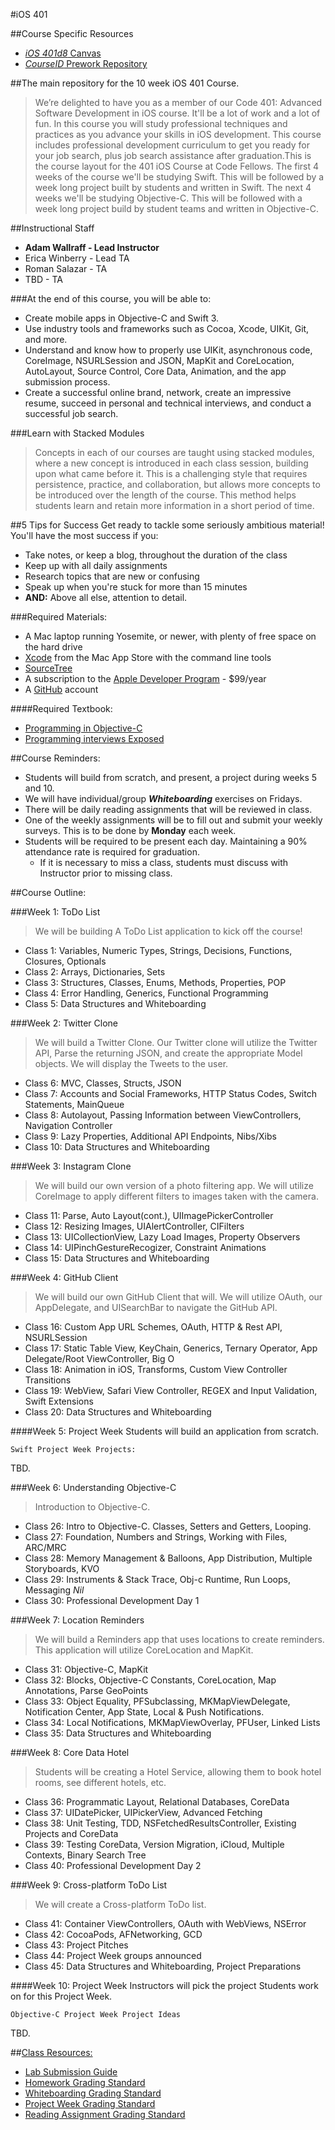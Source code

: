 #iOS 401

##Course Specific Resources
* [*iOS 401d8* Canvas](https://canvas.instructure.com)
* [*CourseID* Prework Repository](https://github.com/codefellows/code-401-iOS-prework.git)


##The main repository for the 10 week iOS 401 Course.

>We’re delighted to have you as a member of our Code 401: Advanced Software Development in iOS course. It'll be a lot of work and a lot of fun.
In this course you will study professional techniques and practices as you advance your skills in iOS development. This course includes professional development curriculum to get you ready for your job search, plus job search assistance after graduation.This is the course layout for the 401 iOS Course at Code Fellows.
The first 4 weeks of the course we'll be studying Swift.
This will be followed by a week long project built by students and written in Swift.
The next 4 weeks we'll be studying Objective-C.
This will be followed with a week long project build by student teams and written in Objective-C.

##Instructional Staff
* **Adam Wallraff - Lead Instructor**  
* Erica Winberry - Lead TA  
* Roman Salazar - TA  
* TBD - TA  

###At the end of this course, you will be able to:
* Create mobile apps in Objective-C and Swift 3.
* Use industry tools and frameworks such as Cocoa, Xcode, UIKit, Git, and more.
* Understand and know how to properly use UIKit, asynchronous code, CoreImage, NSURLSession and JSON, MapKit and CoreLocation, AutoLayout, Source Control, Core Data, Animation, and the app submission process.
* Create a successful online brand, network, create an impressive resume, succeed in personal and technical interviews, and conduct a successful job search.

###Learn with Stacked Modules

> Concepts in each of our courses are taught using stacked modules, where a new concept is introduced in each class session, building upon what came before it. This is a challenging style that requires persistence, practice, and collaboration, but allows more concepts to be introduced over the length of the course. This method helps students learn and retain more information in a short period of time.

##5 Tips for Success
Get ready to tackle some seriously ambitious material! You'll have the most success if you:
  * Take notes, or keep a blog, throughout the duration of the class
  * Keep up with all daily assignments
  * Research topics that are new or confusing
  * Speak up when you're stuck for more than 15 minutes
  * **AND:** Above all else, attention to detail.

###Required Materials:

* A Mac laptop running Yosemite, or newer, with plenty of free space on the hard drive
* [Xcode](https://developer.apple.com/xcode/download/) from the Mac App Store with the command line tools
* [SourceTree](https://www.sourcetreeapp.com/)
* A subscription to the [Apple Developer Program](https://developer.apple.com/) - $99/year
* A [GitHub](https://github.com/) account

####Required Textbook:
* [Programming in Objective-C](http://www.amazon.com/gp/product/0321967607?keywords=programming%20in%20objective-c&qid=1453495920&ref_=sr_1_1&s=books&sr=1-1)
* [Programming interviews Exposed](http://www.amazon.com/Programming-Interviews-Exposed-Secrets-Landing/dp/1118261364/ref=sr_1_1?s=books&ie=UTF8&qid=1464218248&sr=1-1&keywords=programming+interviews+exposed)

##Course Reminders:
  * Students will build from scratch, and present, a project during weeks 5 and 10.
  * We will have individual/group ***Whiteboarding*** exercises on Fridays.
  * There will be daily reading assignments that will be reviewed in class.
  * One of the weekly assignments will be to fill out and submit your weekly surveys. This is to be done by **Monday** each week.
  * Students will be required to be present each day. Maintaining a 90% attendance rate is required for graduation.
    * If it is necessary to miss a class, students must discuss with Instructor prior to missing class.

##Course Outline:

###Week 1: ToDo List
> We will be building A ToDo List application to kick off the course!

* Class 1: Variables, Numeric Types, Strings, Decisions, Functions, Closures, Optionals
* Class 2: Arrays, Dictionaries, Sets
* Class 3: Structures, Classes, Enums, Methods, Properties, POP
* Class 4: Error Handling, Generics, Functional Programming
* Class 5: Data Structures and Whiteboarding

###Week 2: Twitter Clone
>We will build a Twitter Clone. Our Twitter clone will
utilize the Twitter API, Parse the returning JSON, and create the appropriate
Model objects. We will display the Tweets to the user.

* Class 6: MVC, Classes, Structs, JSON  
* Class 7: Accounts and Social Frameworks, HTTP Status Codes, Switch Statements, MainQueue
* Class 8: Autolayout, Passing Information between ViewControllers, Navigation Controller
* Class 9: Lazy Properties, Additional API Endpoints, Nibs/Xibs
* Class 10: Data Structures and Whiteboarding

###Week 3: Instagram Clone
>We will build our own version of a photo filtering app.
We will utilize CoreImage to apply different filters to images taken with
the camera.

* Class 11: Parse, Auto Layout(cont.), UIImagePickerController
* Class 12: Resizing Images, UIAlertController, CIFilters
* Class 13: UICollectionView, Lazy Load Images, Property Observers
* Class 14: UIPinchGestureRecogizer, Constraint Animations
* Class 15: Data Structures and Whiteboarding

###Week 4: GitHub Client
> We will build our own GitHub Client that will.
We will utilize OAuth, our AppDelegate, and UISearchBar to navigate the GitHub API.

* Class 16: Custom App URL Schemes, OAuth, HTTP & Rest API, NSURLSession
* Class 17: Static Table View, KeyChain, Generics, Ternary Operator, App Delegate/Root ViewController, Big O
* Class 18: Animation in iOS, Transforms, Custom View Controller Transitions
* Class 19: WebView, Safari View Controller, REGEX and Input Validation, Swift Extensions
* Class 20: Data Structures and Whiteboarding

####Week 5: Project Week
Students will build an application from scratch.

```
Swift Project Week Projects:
```  
TBD.  

###Week 6: Understanding Objective-C
> Introduction to Objective-C.

* Class 26: Intro to Objective-C. Classes, Setters and Getters, Looping.
* Class 27: Foundation, Numbers and Strings, Working with Files, ARC/MRC
* Class 28: Memory Management & Balloons, App Distribution, Multiple Storyboards, KVO
* Class 29: Instruments & Stack Trace, Obj-c Runtime, Run Loops, Messaging *Nil*
* Class 30: Professional Development Day 1

###Week 7: Location Reminders
>We will build a Reminders app that uses locations to create reminders. This
application will utilize CoreLocation and MapKit.

* Class 31: Objective-C, MapKit
* Class 32: Blocks, Objective-C Constants, CoreLocation, Map Annotations, Parse GeoPoints
* Class 33: Object Equality, PFSubclassing, MKMapViewDelegate, Notification Center, App State, Local & Push Notifications.
* Class 34: Local Notifications, MKMapViewOverlay, PFUser, Linked Lists
* Class 35: Data Structures and Whiteboarding

###Week 8: Core Data Hotel
>Students will be creating a Hotel Service, allowing them to book hotel rooms, see different hotels, etc.

* Class 36: Programmatic Layout, Relational Databases, CoreData
* Class 37: UIDatePicker, UIPickerView, Advanced Fetching
* Class 38: Unit Testing, TDD, NSFetchedResultsController, Existing Projects and CoreData
* Class 39: Testing CoreData, Version Migration, iCloud, Multiple Contexts, Binary Search Tree
* Class 40: Professional Development Day 2

###Week 9: Cross-platform ToDo List
> We will create a Cross-platform ToDo list.

* Class 41: Container ViewControllers, OAuth with WebViews, NSError
* Class 42: CocoaPods, AFNetworking, GCD
* Class 43: Project Pitches
* Class 44: Project Week groups announced
* Class 45: Data Structures and Whiteboarding, Project Preparations

####Week 10: Project Week
Instructors will pick the project Students work on for this Project Week.

```
Objective-C Project Week Project Ideas
```
TBD.  

##[Class Resources:](../resources/)
* [Lab Submission Guide](../resources/lab-submission-guide.md)
* [Homework Grading Standard](../resources/homework-grading-rubric.md)
* [Whiteboarding Grading Standard](../resources/whiteboarding-grading-rubric.md)
* [Project Week Grading Standard](../resources/project-week-grading-rubric.md)
* [Reading Assignment Grading Standard](../resources/reading-discussion-grading-rubric.md)
